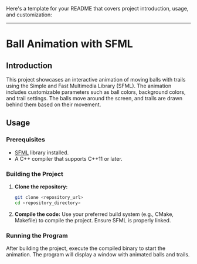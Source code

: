 Here's a template for your README that covers project introduction, usage, and customization:

---

# Ball Animation with SFML

## Introduction

This project showcases an interactive animation of moving balls with trails using the Simple and Fast Multimedia Library (SFML). The animation includes customizable parameters such as ball colors, background colors, and trail settings. The balls move around the screen, and trails are drawn behind them based on their movement.

## Usage

### Prerequisites

- [SFML](https://www.sfml-dev.org/download.php) library installed.
- A C++ compiler that supports C++11 or later.

### Building the Project

1. **Clone the repository:**
   ```bash
   git clone <repository_url>
   cd <repository_directory>
   ```

2. **Compile the code:**
   Use your preferred build system (e.g., CMake, Makefile) to compile the project. Ensure SFML is properly linked.

### Running the Program

After building the project, execute the compiled binary to start the animation. The program will display a window with animated balls and trails.

